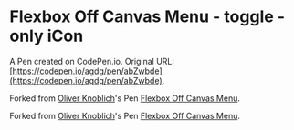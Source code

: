 # Flexbox Off Canvas Menu - toggle - only iCon

A Pen created on CodePen.io. Original URL: [https://codepen.io/agdg/pen/abZwbde](https://codepen.io/agdg/pen/abZwbde).



Forked from [Oliver Knoblich](http://codepen.io/oknoblich/)'s Pen [Flexbox Off Canvas Menu](http://codepen.io/oknoblich/pen/klnjw/).

Forked from [Oliver Knoblich](http://codepen.io/oknoblich/)'s Pen [Flexbox Off Canvas Menu](http://codepen.io/oknoblich/pen/klnjw/).

